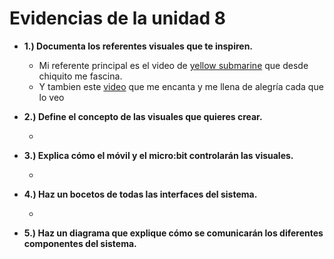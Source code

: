 
# Evidencias de la unidad 8

- **1.) Documenta los referentes visuales que te inspiren.**

  - Mi referente principal es el video de [yellow submarine](https://www.youtube.com/watch?v=m2uTFF_3MaA&list=RDm2uTFF_3MaA&start_radio=1) que desde chiquito me fascina.
  - Y tambien este [video](https://www.youtube.com/watch?v=UjNBJ39XNQA) que me encanta y me llena de alegría cada que lo veo

- **2.) Define el concepto de las visuales que quieres crear.**

  - 

- **3.) Explica cómo el móvil y el micro:bit controlarán las visuales.**

  - 

- **4.) Haz un bocetos de todas las interfaces del sistema.**

  - 

- **5.) Haz un diagrama que explique cómo se comunicarán los diferentes componentes del sistema.**



